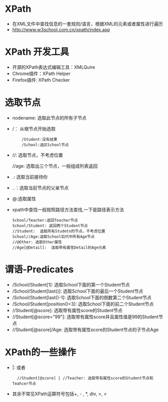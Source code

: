 # XPath
- 在XML文件中查找信息的一套规则/语言，根据XML的元素或者属性进行遍历
- http://www.w3school.com.cn/xpath/index.asp
# XPath 开发工具
- 开源的XPath表达式编辑工具：XMLQuire
- Chrome插件：XPath Helper
- Firefox插件: XPath Checker
# 选取节点
- nodename: 选取此节点的所有子节点
- /： 从根节点开始选取
    
          /Student:没有结果
          /School:选区School节点
          
- //: 选取节点，不考虑位置

    //age: 选取出三个节点，一般组成列表返回
  
- .: 选取当前接待你
- ..：选取当前节点的父亲节点
- @:选取属性
- xpath中查找一般按照路径方法查找,一下是路径表示方法

      School/Teacher:返回Teacher节点
      School/Student: 返回两个Student节点
      //Student:  选取所有Studetn的节点，不考虑位置
      School//Age:选取School后代中所有Age节点
      //@Other: 选取Other属性
      //Age[@Detail]:  选取带有属性Detail的Age元素
      
# 谓语-Predicates
- /School/Student[1]: 选取School下面的第一个Student节点
- /School/Student[last()]: 选取School下面的最后一个Student节点
- /School/Student[last()-1]: 选取School下面的倒数第二个Student节点
- /School/Student[position()<3]: 选取School下面的前二个Student节点
- //Student[@score]: 选取带有属性score的Student节点
- //Student[@score="99"]: 选取带有属性score并且属性值是99的Student节点
- //Student[@score]/Age: 选取带有属性score的Student节点的子节点Age
# XPath的一些操作
- |: 或者
        
        //Student[@score] | //Teacher: 选取带有属性score的Student节点和Teahcer节点
        
- 其余不常见XPath运算符号包括+, - , *, div, >, < 